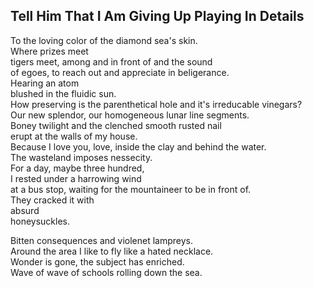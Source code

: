 Tell Him That I Am Giving Up Playing In Details
-----------------------------------------------
To the loving color of the diamond sea's skin.  
Where prizes meet  
tigers meet, among and in front of and the sound  
of egoes, to reach out and appreciate in beligerance.  
Hearing an atom  
blushed in the fluidic sun.  
How preserving is the parenthetical hole and it's irreducable vinegars?  
Our new splendor, our homogeneous lunar line segments.  
Boney twilight and the clenched smooth rusted nail  
erupt at the walls of my house.  
Because I love you, love, inside the clay and behind the water.  
The wasteland imposes nessecity.  
For a day, maybe three hundred,  
I rested under a harrowing wind  
at a bus stop, waiting for the mountaineer to be in front of.  
They cracked it with  
absurd  
honeysuckles.  
  
Bitten consequences and violenet lampreys.  
Around the area I like to fly like a hated necklace.  
Wonder is gone, the subject has enriched.  
Wave of wave of schools rolling down the sea.  

